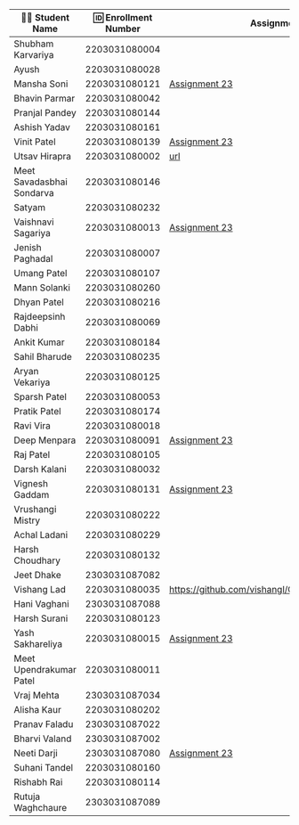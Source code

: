 | 👩‍🎓 Student Name | 🆔 Enrollment Number | Assignment 23 URL | GitHub Repo |
|-----------------|-------------------|-----------------|------------|
| Shubham Karvariya | 2203031080004 | | |
| Ayush | 2203031080028 | | |
| Mansha Soni | 2203031080121 | [Assignment 23](https://github.com/mansha-6/GlowDerma/blob/main/index3.js) | [Github](https://github.com/mansha-6/GlowDerma) |
| Bhavin Parmar | 2203031080042 | | |
| Pranjal Pandey | 2203031080144 | | |
| Ashish Yadav | 2203031080161 | | |
| Vinit Patel                     | 2203031080139       | [Assignment 23](https://github.com/Vinitpatel28/GlowDerma/blob/main/index4.js) |[GitHub](https://github.com/Vinitpatel28/GlowDerma.git)|
| Utsav Hirapra                   | 2203031080002       | [url](https://github.com/utsav1213/Express101/blob/main/GlowDerma/app.js) |[Git](https://github.com/utsav1213/Express101)             |
| Meet Savadasbhai Sondarva | 2203031080146 | | |
| Satyam | 2203031080232 | | |
| Vaishnavi Sagariya              | 2203031080013       |  [Assignment 23](https://github.com/sagariyavaishnavi/GlowDerma/blob/main/index1.js) | [GitHub](https://github.com/sagariyavaishnavi/GlowDerma) |
| Jenish Paghadal | 2203031080007 | | |
| Umang Patel | 2203031080107 | | |
| Mann Solanki | 2203031080260 | | |
| Dhyan Patel | 2203031080216 | | |
| Rajdeepsinh Dabhi | 2203031080069 | | |
| Ankit Kumar | 2203031080184 | | |
| Sahil Bharude | 2203031080235 | | |
| Aryan Vekariya | 2203031080125 | | |
| Sparsh Patel | 2203031080053 | | |
| Pratik Patel | 2203031080174 | | |
| Ravi Vira | 2203031080018 | | |
| Deep Menpara | 2203031080091 | [Assignment 23](https://github.com/Deep7133/Express_101/blob/main/glow_derma/app.js) | [Github](https://github.com/Deep7133/Express_101/tree/main/glow_derma) |
| Raj Patel | 2203031080105 | | |
| Darsh Kalani | 2203031080032 | | |
| Vignesh Gaddam | 2203031080131 |[Assignment 23](https://github.com/mrvigneshgaddam/GlowDerma/blob/main/index.js) | [GitHub](https://github.com/mrvigneshgaddam/GlowDerma) |
| Vrushangi Mistry | 2203031080222 | | |
| Achal Ladani | 2203031080229 | | |
| Harsh Choudhary | 2203031080132 | | |
| Jeet Dhake | 2303031087082 | | |
| Vishang Lad                     | 2203031080035       |https://github.com/vishangl/GlowDerma/blob/main/index.js|https://github.com/vishangl/GlowDerma|
| Hani Vaghani | 2303031087088 | | |
| Harsh Surani | 2203031080123 | | |
| Yash Sakhareliya | 2203031080015 | [Assignment 23](https://github.com/YashSakhareliya/GlowDerma-/blob/main/app.js) | [Github](https://github.com/YashSakhareliya/GlowDerma-) |
| Meet Upendrakumar Patel | 2203031080011 | | |
| Vraj Mehta | 2303031087034 | | |
| Alisha Kaur | 2203031080202 | | |
| Pranav Faladu | 2303031087022 | | |
| Bharvi Valand | 2303031087002 | | |
| Neeti Darji | 2303031087080 | [Assignment 23](https://github.com/Neetidarji/GlowDerma/blob/master/index.js) | [Github](https://github.com/Neetidarji/GlowDerma/tree/master) |
| Suhani Tandel | 2203031080160 | | |
| Rishabh Rai | 2203031080114 | | |
| Rutuja Waghchaure | 2303031087089 | | |